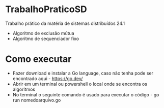 # TrabalhoPraticoSD
Trabalho prático da matéria de sistemas distribuídos 24.1
* Algoritmo de exclusão mútua
* Algoritmo de sequenciador fixo

# Como executar 
* Fazer download e instalar a Go language, caso não tenha pode ser encontrado aqui - https://go.dev/
* Abrir em um terminal ou powershell o local onde se encontra os algoritmos
* No terminal o seguinte comando é usado para executar o código - go run nomedoarquivo.go
